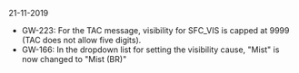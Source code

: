 21-11-2019
- GW-223: For the TAC message, visibility for SFC_VIS is capped at 9999 (TAC does not allow five digits).
- GW-166: In the dropdown list for setting the visibility cause, "Mist" is now changed to "Mist (BR)"